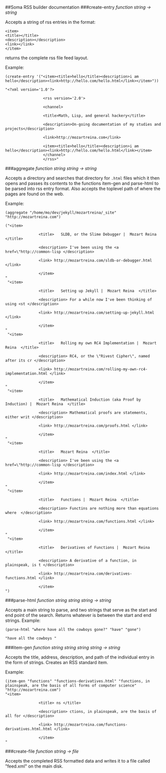 ##Soma RSS builder documentation
###create-entry *function*
*string -> string*

Accepts a string of rss entries in the format:

    <item>
    <title></title>
    <description></description>
    <link></link>
    </item>

returns the complete rss file feed layout.

Example:

    (create-entry '("<item><title>hello</title><description>i am hello</description><link>http://hello.com/hello.html</link></item>"))

    "<?xml version='1.0'?> 

                     <rss version='2.0'> 

                     <channel>  

                     <title>Math, Lisp, and general hackery</title>  

                     <description>On-going documentation of my studies and projects</description>  

                     <link>http://mozartreina.com</link>  

                     <item><title>hello</title><description>i am hello</description><link>http://hello.com/hello.html</link></item>
                     </channel>
                     </rss>"

###aggregate *function*
*string string -> string*

Accepts a directory and searches that directory for `.html` files which it then opens and passes its contents to the functions item-gen and parse-html to be parsed into rss entry format. Also accepts the toplevel path of where the pages are found on the web.

Example:

    (aggregate "/home/mo/dev/jekyll/mozartreina/_site" "http://mozartreina.com")

    ("<item> 

                   <title>   SLDB, or the Slime Debugger |  Mozart Reina  </title> 

                   <description> I've been using the <a href=\"http://common-lisp </description> 

                   <link> http://mozartreina.com/sldb-or-debugger.html </link> 

                   </item> 
    "
     "<item> 

                   <title>   Setting up Jekyll |  Mozart Reina  </title> 

                   <description> For a while now I've been thinking of using <st </description> 

                   <link> http://mozartreina.com/setting-up-jekyll.html </link> 

                   </item> 
    "
     "<item> 

                   <title>   Rolling my own RC4 Implementation |  Mozart Reina  </title> 

                   <description> RC4, or the \"Rivest Cipher\", named after its cr </description> 

                   <link> http://mozartreina.com/rolling-my-own-rc4-implementation.html </link> 

                   </item> 
    "
     "<item> 

                   <title>   Mathematical Induction (aka Proof by Induction) |  Mozart Reina  </title> 

                   <description> Mathematical proofs are statements, either writ </description> 

                   <link> http://mozartreina.com/proofs.html </link> 

                   </item> 
    "
     "<item> 

                   <title>   Mozart Reina  </title> 

                   <description> I've been using the <a href=\"http://common-lisp </description> 

                   <link> http://mozartreina.com/index.html </link> 

                   </item> 
    "
     "<item> 

                   <title>   Functions |  Mozart Reina  </title> 

                   <description> Functins are nothing more than equations where  </description> 

                   <link> http://mozartreina.com/functions.html </link> 

                   </item> 
    "
     "<item> 

                   <title>   Derivatives of Functions |  Mozart Reina  </title> 

                   <description> A derivative of a function, in plainspeak, is t </description> 

                   <link> http://mozartreina.com/derivatives-functions.html </link> 

                   </item> 
    ")

###parse-html *function*
*string string string -> string*

Accepts a main string to parse, and two strings that serve as the start and end point of the search. Returns whatever is between the start and end strings.
Example:

    (parse-html "where have all the cowboys gone?" "have" "gone")

    "have all the cowboys "

###item-gen *function*
*string string string string -> string*

Accepts the title, address, description, and path of the individual entry in the form of strings. Creates an RSS standard item.

Example:

    (item-gen "functions" "functions-derivatives.html" "functions, in plainspeak, are the basis of all forms of computer science" "http://mozartreina.com")
    "<item> 

                   <title> ns </title> 

                   <description> ctions, in plainspeak, are the basis of all for </description> 

                   <link> http://mozartreina.com/functions-derivatives.html.html </link> 

                   </item> 
    "

###create-file *function*
*string -> file*

Accepts the completed RSS formatted data and writes it to a file called "feed.xml" on the main disk.
